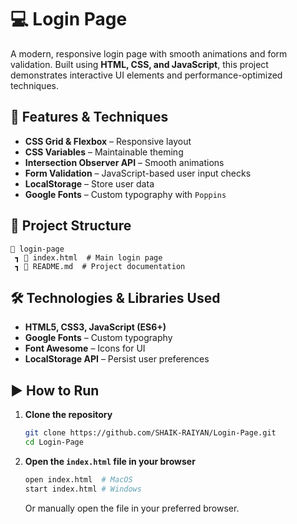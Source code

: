 # 💻 Login Page

A modern, responsive login page with smooth animations and form validation. Built using **HTML, CSS, and JavaScript**, this project demonstrates interactive UI elements and performance-optimized techniques.

## 🚀 Features & Techniques

- **CSS Grid & Flexbox** – Responsive layout  
- **CSS Variables** – Maintainable theming  
- **Intersection Observer API** – Smooth animations  
- **Form Validation** – JavaScript-based user input checks  
- **LocalStorage** – Store user data  
- **Google Fonts** – Custom typography with `Poppins`

## 📂 Project Structure

```
📛 login-page
 ┓ 📄 index.html  # Main login page
 ┓ 📄 README.md  # Project documentation
```

## 🛠️ Technologies & Libraries Used

- **HTML5, CSS3, JavaScript (ES6+)**
- **Google Fonts** – Custom typography
- **Font Awesome** – Icons for UI
- **LocalStorage API** – Persist user preferences

## ▶️ How to Run

1. **Clone the repository**  
   ```sh
   git clone https://github.com/SHAIK-RAIYAN/Login-Page.git
   cd Login-Page
   ```
2. **Open the `index.html` file in your browser**  
   ```sh
   open index.html  # MacOS
   start index.html # Windows
   ```
   Or manually open the file in your preferred browser.

